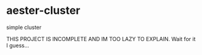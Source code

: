 # aester-cluster
simple cluster

THIS PROJECT IS INCOMPLETE AND IM TOO LAZY TO EXPLAIN.
Wait for it I guess...
